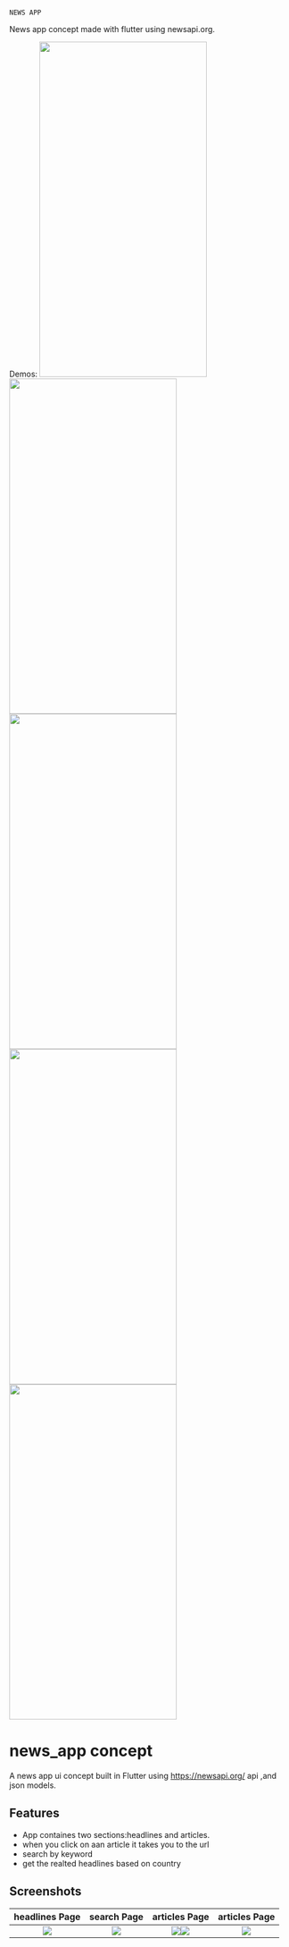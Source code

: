                                                                            NEWS APP

News app concept made with flutter using newsapi.org.

Demos:
<img src="https://user-images.githubusercontent.com/56259590/194857466-265b7f0f-d99f-4a91-9356-1c9b5c537b3e.jpg" width="300" height="600">
<img src="https://user-images.githubusercontent.com/56259590/194857512-96f9c5b8-718a-4213-9cf2-d294894bc291.jpg" width="300" height="600">
<img src="https://user-images.githubusercontent.com/56259590/194857548-496fcc77-8352-45b1-b409-3ac9b199bf0d.jpg" width="300" height="600">
<img src="https://user-images.githubusercontent.com/56259590/194857486-a2ba209c-1373-4ee9-bd37-07d69ed87fea.jpg" width="300" height="600">
<img src="https://user-images.githubusercontent.com/56259590/194857532-1c5f60b8-6fc0-4267-86b1-46dd260e9ce5.jpg" width="300" height="600">


# news_app concept
A news app  ui concept built in Flutter using https://newsapi.org/ api ,and json models.

## Features
* App containes two sections:headlines and articles.
* when you click on aan article it takes you to the url
* search by keyword
* get the realted headlines based on country 

## Screenshots

headlines Page             |  search Page              | articles Page             | articles Page             
:-------------------------:|:-------------------------:|:-------------------------:|:-------------------------:
![](https://user-images.githubusercontent.com/56259590/194857466-265b7f0f-d99f-4a91-9356-1c9b5c537b3e.jpg)|![](https://user-images.githubusercontent.com/56259590/194857512-96f9c5b8-718a-4213-9cf2-d294894bc291.jpg)|![](https://user-images.githubusercontent.com/56259590/194857548-496fcc77-8352-45b1-b409-3ac9b199bf0d.jpg)![](https://user-images.githubusercontent.com/56259590/194857486-a2ba209c-1373-4ee9-bd37-07d69ed87fea.jpg)|![](https://user-images.githubusercontent.com/56259590/194857532-1c5f60b8-6fc0-4267-86b1-46dd260e9ce5.jpg)


